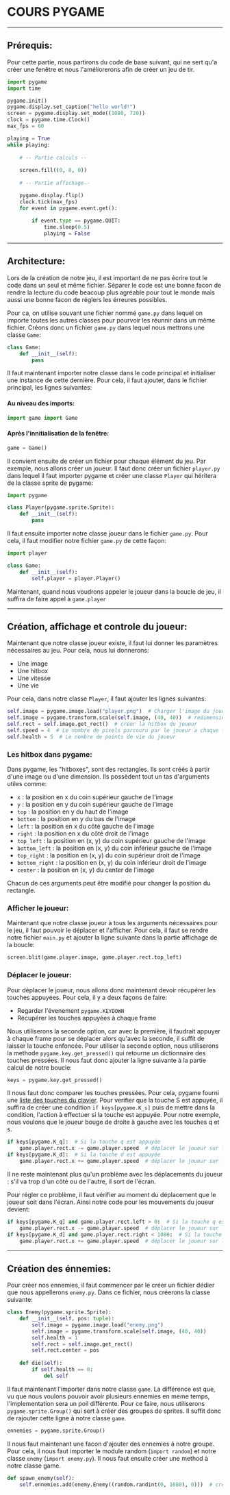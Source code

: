 # COURS PYGAME

---
## Prérequis: 
Pour cette partie, nous partirons du code de base suivant, qui ne sert qu'a créer une fenêtre et nous l'améliorerons afin de créer un jeu de tir.

```python
import pygame
import time

pygame.init()
pygame.display.set_caption("hello world!")
screen = pygame.display.set_mode((1080, 720))
clock = pygame.time.Clock()
max_fps = 60

playing = True
while playing:
    
    # -- Partie calculs --
    
    screen.fill((0, 0, 0))
    
    # -- Partie affichage--

    pygame.display.flip()
    clock.tick(max_fps)
    for event in pygame.event.get():
        
        if event.type == pygame.QUIT:
            time.sleep(0.5)
            playing = False
```
---
## Architecture:

Lors de la création de notre jeu, il est important de ne pas écrire tout le code dans un seul et même fichier.
Séparer le code est une bonne facon de rendre la lecture du code beacoup plus agréable pour tout le monde mais
aussi une bonne facon de réglers les érreures possibles.

Pour ca, on utilise souvant une fichier nommé ```game.py``` dans lequel on importe toutes les autres classes pour pourvoir les réunnir dans un même fichier.
Créons donc un fichier ```game.py``` dans lequel nous mettrons une classe ```Game```:

```python
class Game:
    def __init__(self):
        pass
```
Il faut maintenant importer notre classe dans le code principal et initialiser une instance de cette dernière.
Pour cela, il faut ajouter, dans le fichier principal, les lignes suivantes:

#### Au niveau des imports:
```python
import game import Game
```
#### Après l'innitialisation de la fenêtre:
```python
game = Game()
```

Il convient ensuite de créer un fichier pour chaque élément du jeu. Par exemple, nous allons créer un joueur.
Il faut donc créer un fichier ```player.py``` dans lequel il faut importer pygame et créer une classe ```Player``` qui héritera de la classe sprite de pygame:

```python
import pygame

class Player(pygame.sprite.Sprite):
    def __init__(self):
        pass
```

Il faut ensuite importer notre classe joueur dans le fichier ```game.py```. Pour cela, il faut modifier notre fichier ```game.py```
de cette façon:

```python
import player

class Game:
    def __init__(self):
        self.player = player.Player()
```

Maintenant, quand nous voudrons appeler le joueur dans la boucle de jeu, il suffira de faire appel à ```game.player```

---

## Création, affichage et controle du joueur:

Maintenant que notre classe joueur existe, il faut lui donner les paramètres nécessaires au jeu.
Pour cela, nous lui donnerons:
- Une image
- Une hitbox
- Une vitesse
- Une vie

Pour cela, dans notre classe ```Player```, il faut ajouter les lignes suivantes:

````python
self.image = pygame.image.load("player.png")  # Charger l'image du joueur
self.image = pygame.transform.scale(self.image, (40, 40))  # redimensionner l'image du joueur
self.rect = self.image.get_rect()  # créer la hitbox du joueur
self.speed = 4  # Le nombre de pixels parcouru par le joueur a chaque frame
self.health = 5  # Le nombre de points de vie du joueur
````

### Les hitbox dans pygame:

Dans pygame, les "hitboxes", sont des rectangles. Ils sont créés à partir d'une image ou d'une dimension.
Ils possèdent tout un tas d'arguments utiles comme:

- ````x```` : la position en x du coin supérieur gauche de l'image
- ````y```` : la position en y du coin supérieur gauche de l'image
- ````top```` : la position en y du haut de l'image
- ````bottom```` : la position en y du bas de l'image
- ````left```` : la position en x du côté gauche de l'image
- ````right```` : la position en x du côté droit de l'image
- ````top_left```` : la position en (x, y) du coin supérieur gauche de l'image
- ````bottom_left```` : la position en (x, y) du coin inférieur gauche de l'image
- ````top_right```` : la position en (x, y) du coin supérieur droit de l'image
- ````bottom_right```` : la position en (x, y) du coin inférieur droit de l'image
- ````center```` : la position en (x, y) du center de l'image

Chacun de ces arguments peut être modifié pour changer la position du rectangle.

### Afficher le joueur:

Maintenant que notre classe joueur à tous les arguments nécessaires pour le jeu, il faut pouvoir le déplacer
et l'afficher. Pour cela, il faut se rendre notre fichier ````main.py```` et ajouter la ligne suivante dans la partie affichage de la boucle:

````python
screen.blit(game.player.image, game.player.rect.top_left)
````

### Déplacer le joueur:
Pour déplacer le joueur, nous allons donc maintenant devoir récupérer les touches appuyées. Pour cela, il y a deux façons de faire:
- Regarder l'évenement ````pygame.KEYDOWN````
- Récupérer les touches appuyées à chaque frame

Nous utiliserons la seconde option, car avec la première, il faudrait appuyer à chaque frame pour se déplacer alors qu'avec la seconde, il suffit de laisser la touche enfoncée.
Pour utiliser la seconde option, nous utiliserons la methode ````pygame.key.get_pressed()```` qui retourne un dictionnaire des touches pressées.
Il nous faut donc ajouter la ligne suivante à la partie calcul de notre boucle:
````python
keys = pygame.key.get_pressed()
````
Il nous faut donc comparer les touches pressées. Pour cela, pygame fourni une [liste des touches du clavier](https://www.pygame.org/docs/ref/key.html).
Pour verifier que la touche S est appuyée, il suffira de créer une condition ````if keys[pygame.K_s]```` puis de mettre dans la condition, l'action à effectuer si la touche est appuyée.
Pour notre exemple, nous voulons que le joueur bouge de droite à gauche avec les touches q et s.

````python
if keys[pygame.K_q]:  # Si la touche q est appuyée
    game.player.rect.x -= game.player.speed  # déplacer le joueur sur la gauche
if keys[pygame.K_d]:  # Si la touche d est appuyée
    game.player.rect.x += game.player.speed  # déplacer le joueur sur la droite
````
Il ne reste maintenant plus qu'un problème avec les déplacements du joueur : s'il va trop d'un côté ou de l'autre, il sort de l'écran.

Pour régler ce problème, il faut vérifier au moment du déplacement que le joueur soit dans l'écran. Ainsi notre code pour les mouvements du joueur devient:

````python
if keys[pygame.K_q] and game.player.rect.left > 0:  # Si la touche q est appuyée
    game.player.rect.x -= game.player.speed  # déplacer le joueur sur la gauche
if keys[pygame.K_d] and game.player.rect.right < 1080:  # Si la touche d est appuyée (1080 est la taille de l'écran)
    game.player.rect.x += game.player.speed  # déplacer le joueur sur la droite
````

---

## Création des énnemies:

Pour créer nos ennemies, il faut commencer par le créer un fichier dédier que nous appellerons ````enemy.py````. Dans ce fichier, nous créerons la classe suivante:
````python
class Enemy(pygame.sprite.Sprite):
    def __init__(self, pos: tuple):
        self.image = pygame.image.load("enemy.png")
        self.image = pygame.transform.scale(self.image, (40, 40))
        self.health = 1
        self.rect = self.image.get_rect()
        self.rect.center = pos
    
    def die(self):
        if self.health == 0:
            del self
````

Il faut maintenant l'importer dans notre classe ````game````. La différence est que,
vu que nous voulons pouvoir avoir plusieurs ennemies en meme temps, l'implementation
sera un poil différente. Pour ce faire, nous utiliserons ````pygame.sprite.Group()```` qui sert à créer des groupes de sprites.
Il suffit donc de rajouter cette ligne à notre classe ````game````.

````python
ennemies = pygame.sprite.Group()
````

Il nous faut maintenant une facon d'ajouter des ennemies à notre groupe.
Pour cela, il nous faut importer le module random (````import random````) et notre classe ````enemy```` (```import enemy.py```).
Il nous faut ensuite créer une method à notre classe game.

````python
def spawn_enemy(self):
    self.ennemies.add(enemy.Enemy((random.randint(0, 1080), 0)))  # créer un ennemi a une position aléatoire en x.
````
